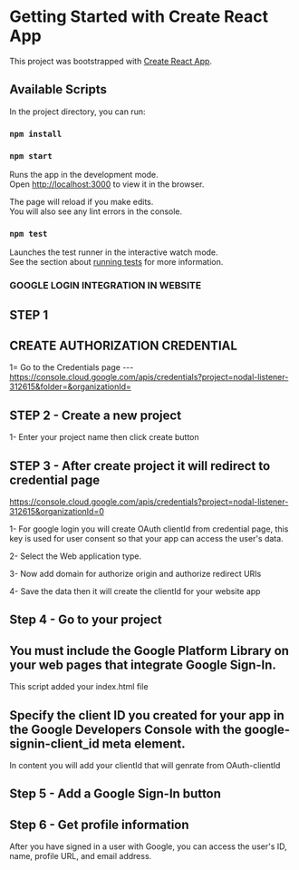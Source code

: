 # Getting Started with Create React App

This project was bootstrapped with [Create React App](https://github.com/facebook/create-react-app).

## Available Scripts

In the project directory, you can run:
### `npm install`
### `npm start`

Runs the app in the development mode.\
Open [http://localhost:3000](http://localhost:3000) to view it in the browser.

The page will reload if you make edits.\
You will also see any lint errors in the console.

### `npm test`

Launches the test runner in the interactive watch mode.\
See the section about [running tests](https://facebook.github.io/create-react-app/docs/running-tests) for more information.


### GOOGLE LOGIN INTEGRATION IN WEBSITE

## STEP 1  
## CREATE AUTHORIZATION CREDENTIAL 
1= Go to the Credentials page ---
https://console.cloud.google.com/apis/credentials?project=nodal-listener-312615&folder=&organizationId=

## STEP 2 - Create a new project
1- Enter your project name then click create button

## STEP 3 - After create project it will redirect to credential page

https://console.cloud.google.com/apis/credentials?project=nodal-listener-312615&organizationId=0

1- For google login you will create OAuth clientId from credential page, this key is used
   for user consent so that your app can access the user's data.

2- Select the Web  application type.

3- Now add domain for authorize origin and authorize redirect URIs

4- Save the data then it will create the  clientId for your website app

## Step 4 - Go to your project 
## You must include the Google Platform Library on your web pages that integrate Google Sign-In.

<script src="https://apis.google.com/js/platform.js" async defer></script>

 This script added your index.html file 

## Specify the client ID you created for your app in the Google Developers Console with the google-signin-client_id meta element.

<meta name="google-signin-client_id" content="YOUR_CLIENT_ID.apps.googleusercontent.com">

In content you will add your clientId that will genrate from OAuth-clientId

## Step 5 - Add a Google Sign-In button

<div class="g-signin2" data-onsuccess="onSignIn"></div>

## Step 6 - Get profile information

After you have signed in a user with Google, you can access the user's ID, name, profile URL, and email address.
